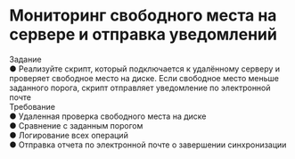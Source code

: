 # Мониторинг свободного места на сервере и отправка уведомлений
Задание<br>
● Реализуйте скрипт, который подключается к удалённому серверу и
проверяет свободное место на диске. Если свободное место меньше
заданного порога, скрипт отправляет уведомление по электронной почте<br>
Требование<br>
● Удаленная проверка свободного места на диске<br>
● Сравнение с заданным порогом<br>
● Логирование всех операций<br>
● Отправка отчета по электронной почте о завершении синхронизации<br>
